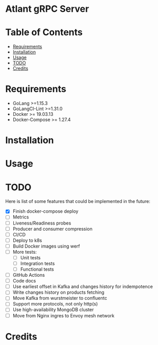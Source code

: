 Atlant gRPC Server
=================

<!-- place short description here -->

<!-- place badges here -->

# Table of Contents

- [Requirements](#requirements)
- [Installation](#installation)
- [Usage](#usage)
- [TODO](#todo)
- [Credits](#credits)

# Requirements

- GoLang >=1.15.3
- GoLangCI-Lint >=1.31.0
- Docker >= 19.03.13
- Docker-Compose >= 1.27.4

# Installation

<!-- place your text here -->

# Usage

<!-- place your text here -->

# TODO

Here is list of some features that could be implemented in the future:

- [X] Finish docker-compose deploy
- [ ] Metrics
- [ ] Liveness/Readiness probes
- [ ] Producer and consumer compression
- [ ] CI/CD
- [ ] Deploy to k8s
- [ ] Build Docker images using werf
- [ ] More tests:
    - [ ] Unit tests
    - [ ] Integration tests
    - [ ] Functional tests
- [ ] GitHub Actions
- [ ] Code docs
- [ ] Use earliest offset in Kafka and changes history for indempotence
- [ ] Write changes history on products fetching
- [ ] Move Kafka from wurstmeister to confluentc
- [ ] Support more protocols, not only http(s)
- [ ] Use high-availability MongoDB cluster
- [ ] Move from Nginx ingres to Envoy mesh network

# Credits

<!-- place your text here -->


